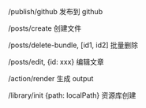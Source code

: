 /publish/github 发布到 github

/posts/create 创建文件

/posts/delete-bundle, [id1, id2] 批量删除
 
/posts/edit, {id: xxx} 编辑文章

/action/render 生成 output

/library/init {path: localPath} 资源库创建
